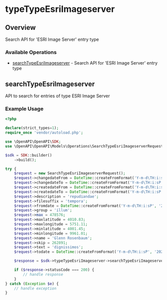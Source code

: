 # typeTypeEsriImageserver

## Overview

Search API for 'ESRI Image Server' entry type

### Available Operations

* [searchTypeEsriImageserver](#searchtypeesriimageserver) - Search API for 'ESRI Image Server' entry type

## searchTypeEsriImageserver

API to search for entries of type ESRI Image Server

### Example Usage

```php
<?php

declare(strict_types=1);
require_once 'vendor/autoload.php';

use \OpenAPI\OpenAPI\SDK;
use \OpenAPI\OpenAPI\Models\Operations\SearchTypeEsriImageserverRequest;

$sdk = SDK::builder()
    ->build();

try {
    $request = new SearchTypeEsriImageserverRequest();
    $request->changedateFrom = DateTime::createFromFormat('Y-m-d\TH:i:sP', '2022-07-20T19:12:46.314Z');
    $request->changedateTo = DateTime::createFromFormat('Y-m-d\TH:i:sP', '2022-04-27T07:03:16.483Z');
    $request->createdateFrom = DateTime::createFromFormat('Y-m-d\TH:i:sP', '2022-02-15T15:00:49.838Z');
    $request->createdateTo = DateTime::createFromFormat('Y-m-d\TH:i:sP', '2020-09-02T21:57:03.450Z');
    $request->description = 'repudiandae';
    $request->filesuffix = 'tempora';
    $request->fromdate = DateTime::createFromFormat('Y-m-d\TH:i:sP', '2022-03-29T04:11:17.016Z');
    $request->group = 'illum';
    $request->max = 478576;
    $request->maxlatitude = 4010.83;
    $request->maxlongitude = 5751.11;
    $request->minlatitude = 4001.45;
    $request->minlongitude = 9961.01;
    $request->name = 'Glenn Rosenbaum';
    $request->skip = 262891;
    $request->text = 'dignissimos';
    $request->todate = DateTime::createFromFormat('Y-m-d\TH:i:sP', '2022-12-25T22:39:52.866Z');

    $response = $sdk->typeTypeEsriImageserver->searchTypeEsriImageserver($request);

    if ($response->statusCode === 200) {
        // handle response
    }
} catch (Exception $e) {
    // handle exception
}
```
